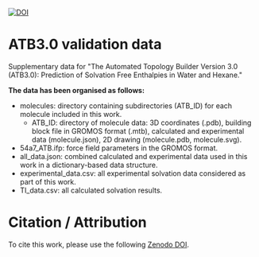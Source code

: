 [![DOI](https://zenodo.org/badge/147292991.svg)](https://zenodo.org/badge/latestdoi/147292991)

# ATB3.0 validation data
Supplementary data for "The Automated Topology Builder Version 3.0 (ATB3.0):
Prediction of Solvation Free Enthalpies in Water and Hexane."

**The data has been organised as follows:**
- molecules: directory containing subdirectories (ATB_ID) for each molecule included in this work.
    - ATB_ID: directory of molecule data: 3D coordinates (.pdb), building block file in GROMOS format (.mtb),
    calculated and experimental data (molecule.json), 2D drawing (molecule.pdb, molecule.svg).
- 54a7_ATB.ifp: force field parameters in the GROMOS format.
- all_data.json: combined calculated and experimental data used in this work in a dictionary-based data structure.
- experimental_data.csv: all experimental solvation data considered as part of this work.
- TI_data.csv: all calculated solvation results.

# Citation / Attribution

To cite this work, please use the following [Zenodo DOI](https://zenodo.org/badge/latestdoi/147292991).
